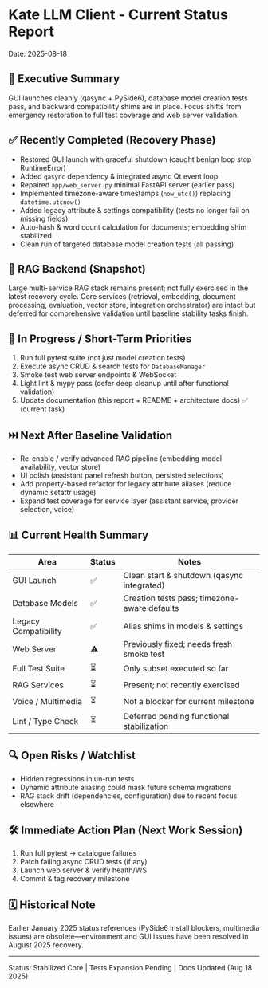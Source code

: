 # Kate LLM Client - Current Status Report

Date: 2025-08-18

## 🎯 Executive Summary

GUI launches cleanly (qasync + PySide6), database model creation tests pass, and backward compatibility shims are in place. Focus shifts from emergency restoration to full test coverage and web server validation.

## ✅ Recently Completed (Recovery Phase)

- Restored GUI launch with graceful shutdown (caught benign loop stop RuntimeError)
- Added `qasync` dependency & integrated async Qt event loop
- Repaired `app/web_server.py` minimal FastAPI server (earlier pass)
- Implemented timezone-aware timestamps (`now_utc()`) replacing `datetime.utcnow()`
- Added legacy attribute & settings compatibility (tests no longer fail on missing fields)
- Auto-hash & word count calculation for documents; embedding shim stabilized
- Clean run of targeted database model creation tests (all passing)

## 🧠 RAG Backend (Snapshot)

Large multi-service RAG stack remains present; not fully exercised in the latest recovery cycle. Core services (retrieval, embedding, document processing, evaluation, vector store, integration orchestrator) are intact but deferred for comprehensive validation until baseline stability tasks finish.

## 🚧 In Progress / Short-Term Priorities

1. Run full pytest suite (not just model creation tests)
2. Execute async CRUD & search tests for `DatabaseManager`
3. Smoke test web server endpoints & WebSocket
4. Light lint & mypy pass (defer deep cleanup until after functional validation)
5. Update documentation (this report + README + architecture docs) ✅ (current task)

## ⏭️ Next After Baseline Validation

- Re-enable / verify advanced RAG pipeline (embedding model availability, vector store)
- UI polish (assistant panel refresh button, persisted selections)
- Add property-based refactor for legacy attribute aliases (reduce dynamic setattr usage)
- Expand test coverage for service layer (assistant service, provider selection, voice)

## 📊 Current Health Summary

| Area                 | Status | Notes                                        |
| -------------------- | ------ | -------------------------------------------- |
| GUI Launch           | ✅     | Clean start & shutdown (qasync integrated)   |
| Database Models      | ✅     | Creation tests pass; timezone-aware defaults |
| Legacy Compatibility | ✅     | Alias shims in models & settings             |
| Web Server           | ⚠️     | Previously fixed; needs fresh smoke test     |
| Full Test Suite      | ⏳     | Only subset executed so far                  |
| RAG Services         | ⏳     | Present; not recently exercised              |
| Voice / Multimedia   | ⏳     | Not a blocker for current milestone          |
| Lint / Type Check    | ⏳     | Deferred pending functional stabilization    |

## 🔍 Open Risks / Watchlist

- Hidden regressions in un-run tests
- Dynamic attribute aliasing could mask future schema migrations
- RAG stack drift (dependencies, configuration) due to recent focus elsewhere

## 🛠️ Immediate Action Plan (Next Work Session)

1. Run full pytest -> catalogue failures
2. Patch failing async CRUD tests (if any)
3. Launch web server & verify health/WS
4. Commit & tag recovery milestone

## 🗓️ Historical Note

Earlier January 2025 status references (PySide6 install blockers, multimedia issues) are obsolete—environment and GUI issues have been resolved in August 2025 recovery.

---

Status: Stabilized Core | Tests Expansion Pending | Docs Updated (Aug 18 2025)
